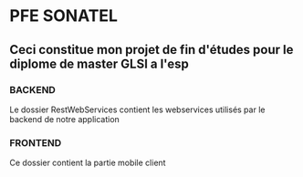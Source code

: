 # PFE SONATEL
## Ceci constitue mon projet de fin d'études pour le diplome de master GLSI a l'esp

### BACKEND
Le dossier RestWebServices contient les webservices utilisés par le backend de notre application

### FRONTEND
Ce dossier contient la partie mobile client
